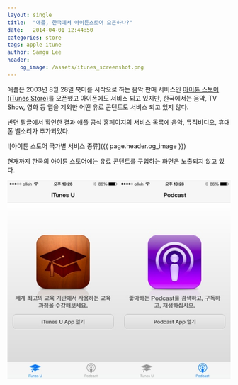 ```yaml
---
layout: single
title:  "애플, 한국에서 아이튠스토어 오픈하나?"
date:   2014-04-01 12:44:50
categories: store
tags: apple itune
author: Samgu Lee
header:
    og_image: /assets/itunes_screenshot.png
---
```

애플은 2003년 8월 28일 북미를 시작으로 하는 음악 판매 서비스인 [아이튠 스토어(iTunes Store)](http://www.apple.com/kr/itunes/features/#store)를 오픈했고 아이폰에도 서비스 되고 있지만, 한국에서는 음악, TV Show, 영화 등 앱을 제외한 어떤 유료 콘텐트도 서비스 되고 있지 않다.

반면 [팔글](https://www.palgle.com)에서 확인한 결과 애플 공식 홈페이지의 서비스 목록에 음악, 뮤직비디오, 휴대폰 벨소리가 추가되었다.

![아이튠 스토어 국가별 서비스 종류]({{ page.header.og_image }})

현재까지 한국의 아이튠 스토어에는 유료 콘텐트를 구입하는 화면은 노출되지 않고 있다.

![아이폰의 아이튠 스토어 캡쳐 화면](/assets/itunes-store-korea.jpg)
